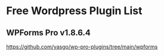 # Free Wordpress Plugin List

## WPForms Pro v1.8.6.4
https://github.com/yasgo/wp-pro-plugins/tree/main/wpforms
